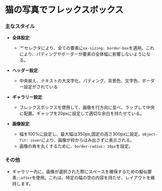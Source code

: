 # 猫の写真でフレックスボックス

### 主なスタイル

- **全体設定**:
  - '*'セレクタにより、全ての要素に`ox-sizing: border-box`を適用。これにより、パディングやボーダーが要素の全体幅に影響しないようになる。

- **ヘッダー設定**:
  - 中央揃え、テキストの大文字化、パディング、背景色、文字色、ボーダー設定がされている

- **ギャラリー設定**:
  - フレックスボックスを使用して、画像を行方向に並べ、ラップして中央に配置。ギャップを20pxに設定して適切な余白を持たせている。

- **画像設定**:
  - 幅を100%に設定し、最大幅は350px,固定の高さ300pxに設定。`object-fit: cover`により、画像が枠からはみ出さずに表示される。
  - 画像の角を丸くするために、`border-radius: 10px`を設定。

### その他
  - ギャラリー内に、画像が選択された際にスペースを確保するための擬似要素`::after`を使用。これは、特定の幅の空の内容を持たせ、レイアウトを維持します。

